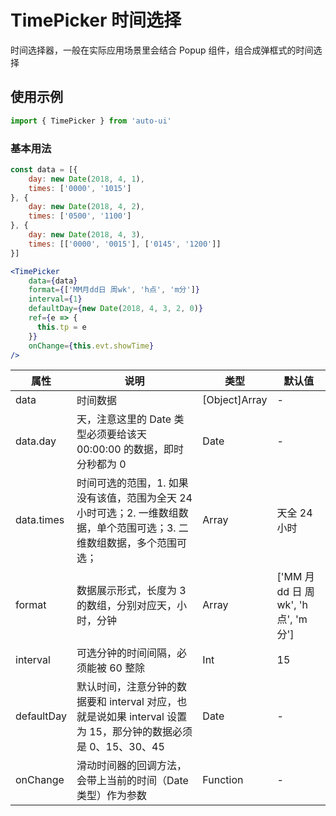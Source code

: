 ---
---

# TimePicker 时间选择

时间选择器，一般在实际应用场景里会结合 Popup 组件，组合成弹框式的时间选择

## 使用示例

```jsx
import { TimePicker } from 'auto-ui'
```

### 基本用法

```jsx
const data = [{
    day: new Date(2018, 4, 1),
    times: ['0000', '1015']
}, {
    day: new Date(2018, 4, 2),
    times: ['0500', '1100']
}, {
    day: new Date(2018, 4, 3),
    times: [['0000', '0015'], ['0145', '1200']]
}]

<TimePicker
    data={data}
    format={['MM月dd日 周wk', 'h点', 'm分']}
    interval={1}
    defaultDay={new Date(2018, 4, 3, 2, 0)}
    ref={e => {
      this.tp = e
    }}
    onChange={this.evt.showTime}
/>
```

| 属性       | 说明                                                                                                                    | 类型          | 默认值                                |
| ---------- | ----------------------------------------------------------------------------------------------------------------------- | ------------- | ------------------------------------- |
| data       | 时间数据                                                                                                                | [Object]Array | -                                     |
| data.day   | 天，注意这里的 Date 类型必须要给该天 00:00:00 的数据，即时分秒都为 0                                                    | Date          | -                                     |
| data.times | 时间可选的范围，1. 如果没有该值，范围为全天 24 小时可选；2. 一维数组数据，单个范围可选；3. 二维数组数据，多个范围可选； | Array         | 天全 24 小时                          |
| format     | 数据展示形式，长度为 3 的数组，分别对应天，小时，分钟                                                                   | Array         | ['MM 月 dd 日 周 wk', 'h 点', 'm 分'] |
| interval   | 可选分钟的时间间隔，必须能被 60 整除                                                                                    | Int           | 15                                    |
| defaultDay | 默认时间，注意分钟的数据要和 interval 对应，也就是说如果 interval 设置为 15，那分钟的数据必须是 0、15、30、45           | Date          | -                                     |
| onChange   | 滑动时间器的回调方法，会带上当前的时间（Date 类型）作为参数                                                             | Function      | -                                     |
